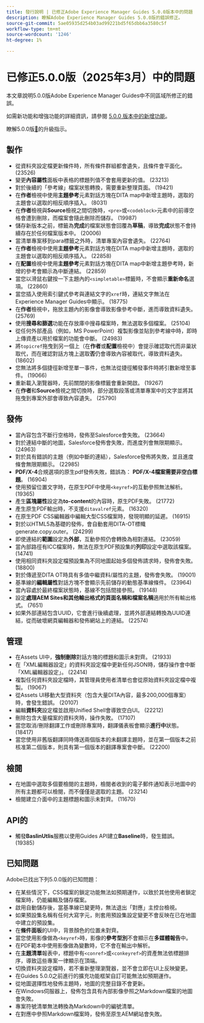 ```yaml
---
title: 發行說明 | 已修正Adobe Experience Manager Guides 5.0.0版本中的問題
description: 瞭解Adobe Experience Manager Guides 5.0.0版的錯誤修正。
source-git-commit: 5ae05935d254b03ad99221bd5f65dbb6a3580c5f
workflow-type: tm+mt
source-wordcount: '1246'
ht-degree: 1%

---
```


# 已修正5.0.0版（2025年3月）中的問題

本文章說明5.0.0版Adobe Experience Manager Guides中不同區域所修正的錯誤。


如需新功能和增強功能的詳細資訊，請參閱 [5.0.0 版本中的新增功能](whats-new-5-0-0.md)。

瞭解5.0.0版[&#128279;](upgrade-instructions-5-0-0.md)的升級指示。


## 製作

- 從資料夾設定檔更新條件時，所有條件群組都會遺失，且條件會平面化。 (23526)
- 變更&#x200B;**內容屬性**&#x200B;面板中表格的標題列值不會套用更新的值。 (23213)
- 對於後續的「參考線」檔案狀態轉換，需要重新整理頁面。 (19421)
- 在&#x200B;**作者**&#x200B;檢視中使用&#x200B;**主題參考**&#x200B;元素對話方塊在DITA map中新增主題時，選取的主題會以選取的相反順序插入。 (8031)
- 在&#x200B;**作者**&#x200B;檢視與&#x200B;**Source**&#x200B;檢視之間切換時，`<pre>`或`<codeblock>`元素中的前導空格會遭到刪除，而檔案會隨此刪除而儲存。 (19987)
- 儲存新版本之前，標籤為&#x200B;**完成**&#x200B;的檔案狀態會回覆為&#x200B;**草稿**，導致&#x200B;**完成**&#x200B;狀態不會持續存在於任何檔案版本中。 (20006)
- 當清單專案移到para標籤之外時，清單專案內容會遺失。 (22764)
- 在&#x200B;**作者**&#x200B;檢視中使用&#x200B;**主題參考**&#x200B;元素對話方塊在DITA map中新增主題時，選取的主題會以選取的相反順序插入。 (22858)
- 在&#x200B;**配置**&#x200B;檢視中使用&#x200B;**主題參考**&#x200B;元素對話方塊在DITA map中新增主題參考時，新增的參考會顯示為中斷連結。 (22859)
- 當您以滑鼠右鍵按一下主題內的`<simpletable>`標籤時，不會顯示&#x200B;**重新命名**&#x200B;選項。 (22860)
- 當您插入使用索引鍵式參考與連結文字的`xref`時，連結文字無法在Experience Manager Guides中顯示。 (18775)
- 在&#x200B;**作者**&#x200B;檢視中，拖放主題內的影像會導致影像參考中斷，進而導致資料遺失。 (25769)
- 使用&#x200B;**搜尋和篩選**&#x200B;功能在存放庫中搜尋檔案時，無法選取多個檔案。 (25104)
- 從任何外部產品（例如，MS PowerPoint）複製影像並貼到參考線中時，即時上傳資產以用於檔案的功能會中斷。 (24983)
- 將`topicref`拖曳到另一個上（在&#x200B;**作者**&#x200B;或&#x200B;**配置**&#x200B;檢視中）會提示確認取代而非巢狀取代，而在確認對話方塊上選取&#x200B;**否**&#x200B;仍會導致內容被取代，導致資料遺失。 (18602)
- 您無法將多個捷徑新增至單一事件，也無法從捷徑觸發事件時將引數新增至事件。 (19066)
- 重新載入瀏覽器時，先前關閉的影像標籤會重新開啟。 (19267)
- 在&#x200B;**作者**&#x200B;和&#x200B;**Source**&#x200B;檢視之間切換時，部分選取段落或清單專案中的文字並將其拖曳到專案外部會導致內容遺失。 (25790)

## 發佈

- 當內容包含不斷行空格時，發佈至Salesforce會失敗。 (23664)
- 對於連結中斷的地圖，Salesforce發佈會失敗，而進度列會無限期顯示。 (24963)
- 對於具有錯誤的主題（例如中斷的連結），Salesforce發佈將失敗，並且進度條會無限期顯示。 (22985)
- **PDF/X-4**&#x200B;合規選項的原生pdf發佈失敗，錯誤為： **PDF/X-4檔案需要非空白標題**。 (16904)
- 使用預留位置文字時，在原生PDF中使用`<keyref>`的互動參照無法解析。 (19365)
- 產生&#x200B;**區塊屬性**&#x200B;設定為&#x200B;**to-content**&#x200B;的內容時，原生PDF失敗。 (21772)
- 產生原生PDF輸出時，不支援`ditavalref`元素。 (16320)
- 在原生PDF CSS編輯器中編輯大型CSS檔案時，發現明顯的延遲。 (16915)
- 對於以HTML5為基礎的發佈，會自動套用DITA-OT標幟generate.copy.outer。 (24299)
- 即使連結的&#x200B;**範圍**&#x200B;設定為&#x200B;**外部**，互動參照仍會轉換為相對連結。 (23059)
- 當內部路徑有ICC檔案時，無法在原生PDF預設集的&#x200B;**列印**&#x200B;設定中選取該檔案。 (14741)
- 使用相同資料夾設定檔預設集為不同地圖起始多個發佈請求時，發佈會失敗。 (18800)
- 對於傳遞至DITA OT時具有多值中繼資料/屬性的主題，發佈會失敗。 (19001)
- 基準線的&#x200B;**編輯屬性**&#x200B;對話方塊不會顯示先前儲存的動態基準線條件。  (23964)
- 當內容處於最終檔案狀態時，基線不包括間接參照。 (19148)
- 設定&#x200B;**處理AEM Sites和其他輸出格式的頁面名稱和檔案名稱**&#x200B;適用於所有輸出格式。 (7651)
- 如果外部連結包含UUID，它會進行後續處理，並將外部連結轉換為UUID連結，從而破壞網頁編輯器和發佈網站上的連結。 (22574)


## 管理

- 在Assets UI中，**強制刪除**&#x200B;對話方塊的標題和圖示未對齊。 (21933)
- 在「XML編輯器設定」的資料夾設定檔中更新任何JSON時，儲存操作會中斷「XML編輯器設定」。 (22414)
- 複製任何資料夾設定檔時，其管理員使用者清單也會從原始資料夾設定檔中複製。 (19067)
- 從Assets UI移動大型資料夾（包含大量DITA內容，最多200,000個專案）時，會發生錯誤。 (20107)
- 編輯&#x200B;**資料夾**&#x200B;設定檔並啟用Unified Shell會導致空白UI。 (22212)
- 刪除包含大量檔案的資料夾時，操作失敗。 (17107)
- 當您取消/刪除翻譯工作或刪除專案時，翻譯儀表板會顯示&#x200B;**進行中**&#x200B;狀態。 (18417)
- 當您使用非舊版翻譯同時傳送兩個版本的未翻譯主題時，並在第一個版本之前核准第二個版本，則具有第一個版本的翻譯專案會中斷。 (22200)


## 檢閱

- 在地圖中選取多個要檢閱的主題時，檢閱者收到的電子郵件通知表示地圖中的所有主題都可以檢閱，而不僅僅是選取的主題。 (23214)
- 檢閱建立介面中的主題標題和圖示未對齊。 (11670)


## API的

- 觸發&#x200B;**BaslinUtlis**&#x200B;服務以使用Guides API建立&#x200B;**Baseline**&#x200B;時，發生錯誤。 (19385)

## 已知問題

Adobe已找出下列5.0.0版的已知問題：

- 在某些情況下，CSS檔案的鎖定功能無法如預期運作，以致於其他使用者鎖定檔案時，仍能編輯及儲存檔案。
- 啟用自動儲存後，當基準線已變更時，無法退出「對應」主控台檢視。
- 如果預設集名稱有任何大寫字元，則套用預設集設定變更不會反映在已在地圖中建立的預設集。
- 在&#x200B;**條件面板**&#x200B;的UI中，背景顏色的位置未對齊。
- 當您使用影像做為`<keyref>`時，影像的&#x200B;**參考型別**&#x200B;不會顯示在&#x200B;**多媒體報告**&#x200B;中。
- 在PDF範本中使用影像做為變數時，它不會在輸出中解析。
- 在&#x200B;**主題清單**&#x200B;報表中，標題中有`<conref>`或`<conkeyref>`的資產無法依標題排序，導致這些專案一律顯示在頂端。
- 切換資料夾設定檔時，若不重新整理瀏覽器，並不會立即在UI上反映變更。
- 在Guides 5.0.0之前進行的擴充功能框架自訂可能無法如預期運作。
- 從地圖選擇性地發佈主題時，地圖的完整目錄不會更新。
- 在Windows伺服器上，發佈包含具有內部影像參照之Markdown檔案的地圖會失敗。
- 專案符號清單無法轉換為Markdown中的編號清單。
- 在對應中參照Markdown檔案時，發佈至原生AEM網站會失敗。


